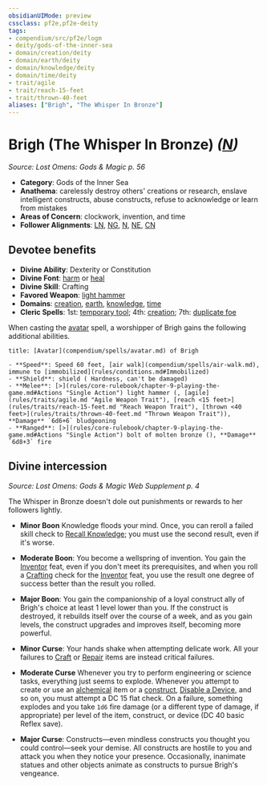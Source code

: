 ```yaml
---
obsidianUIMode: preview
cssclass: pf2e,pf2e-deity
tags:
- compendium/src/pf2e/logm
- deity/gods-of-the-inner-sea
- domain/creation/deity
- domain/earth/deity
- domain/knowledge/deity
- domain/time/deity
- trait/agile
- trait/reach-15-feet
- trait/thrown-40-feet
aliases: ["Brigh", "The Whisper In Bronze"]
---
```

# Brigh (The Whisper In Bronze) *([N](rules/traits/n-b1.md "Neutral Alignment Trait"))*  
*Source: Lost Omens: Gods & Magic p. 56*  

- **Category**: Gods of the Inner Sea
- **Anathema**: carelessly destroy others' creations or research, enslave intelligent constructs, abuse constructs, refuse to acknowledge or learn from mistakes
- **Areas of Concern**: clockwork, invention, and time
- **Follower Alignments**: [LN](rules/traits/ln-b1.md "Lawful Neutral Alignment Trait"), [NG](rules/traits/ng-b1.md "Neutral Good Alignment Trait"), [N](rules/traits/n-b1.md "Neutral Alignment Trait"), [NE](rules/traits/ne-b1.md "Neutral Evil Alignment Trait"), [CN](rules/traits/cn-b1.md "Chaotic Neutral Alignment Trait")

## Devotee benefits

- **Divine Ability**: Dexterity or Constitution
- **Divine Font**: [harm](harm.md) or [heal](heal.md)
- **Divine Skill**: Crafting
- **Favored Weapon**: [light hammer](light-hammer.md)
- **Domains**: [creation](Reference/Compendium/Setting/domains.md#Creation), [earth](Reference/Compendium/Setting/domains.md#Earth), [knowledge](Reference/Compendium/Setting/domains.md#Knowledge), [time](Reference/Compendium/Setting/domains.md#Time)
- **Cleric Spells**: 1st: [temporary tool](temporary-tool-logm.md); 4th: [creation](creation.md); 7th: [duplicate foe](duplicate-foe.md)

When casting the [avatar](avatar.md) spell, a worshipper of Brigh gains the following additional abilities.

```ad-embed-avatar
title: [Avatar](compendium/spells/avatar.md) of Brigh

- **Speed**: Speed 60 feet, [air walk](compendium/spells/air-walk.md), immune to [immobilized](rules/conditions.md#Immobilized)
- **Shield**: shield ( Hardness, can't be damaged)
- **Melee**: [>](rules/core-rulebook/chapter-9-playing-the-game.md#Actions "Single Action") light hammer (, [agile](rules/traits/agile.md "Agile Weapon Trait"), [reach <15 feet>](rules/traits/reach-15-feet.md "Reach Weapon Trait"), [thrown <40 feet>](rules/traits/thrown-40-feet.md "Thrown Weapon Trait")), **Damage** `6d6+6` bludgeoning 
- **Ranged**: [>](rules/core-rulebook/chapter-9-playing-the-game.md#Actions "Single Action") bolt of molten bronze (), **Damage** `6d8+3` fire 
```

## Divine intercession
*Source: Lost Omens: Gods & Magic Web Supplement p. 4*

The Whisper in Bronze doesn't dole out punishments or rewards to her followers lightly.

- **Minor Boon** Knowledge floods your mind. Once, you can reroll a failed skill check to [Recall Knowledge](recall-knowledge.md); you must use the second result, even if it's worse.
- **Moderate Boon**: You become a wellspring of invention. You gain the [Inventor](inventor.md) feat, even if you don't meet its prerequisites, and when you roll a [Crafting](skills.md#Crafting) check for the [Inventor](inventor.md) feat, you use the result one degree of success better than the result you rolled.
- **Major Boon**: You gain the companionship of a loyal construct ally of Brigh's choice at least 1 level lower than you. If the construct is destroyed, it rebuilds itself over the course of a week, and as you gain levels, the construct upgrades and improves itself, becoming more powerful.

- **Minor Curse**: Your hands shake when attempting delicate work. All your failures to [Craft](craft.md) or [Repair](repair.md) items are instead critical failures.
- **Moderate Curse** Whenever you try to perform engineering or science tasks, everything just seems to explode. Whenever you attempt to create or use an [alchemical](alchemical.md "Alchemical Item Trait") item or a [construct](construct.md "Construct Creature Type Trait"), [Disable a Device](disable-a-device.md), and so on, you must attempt a DC 15 flat check. On a failure, something explodes and you take `1d6` fire damage (or a different type of damage, if appropriate) per level of the item, construct, or device (DC 40 basic Reflex save).
- **Major Curse**: Constructs—even mindless constructs you thought you could control—seek your demise. All constructs are hostile to you and attack you when they notice your presence. Occasionally, inanimate statues and other objects animate as constructs to pursue Brigh's vengeance.